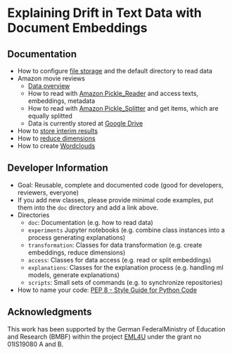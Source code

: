 # Explaining Drift in Text Data with Document Embeddings

## Documentation

- How to configure [file storage](doc/notebooks/file_storage.ipynb) and the default directory to read data
- Amazon movie reviews
    - [Data overview](doc/amazon_movie_reviews.md)
    - How to read with [Amazon Pickle_Reader](doc/notebooks/amazon_pickle_reader.ipynb) and access texts, embeddings, metadata
    - How to read with [Amazon Pickle_Splitter](doc/notebooks/amazon_pickle_splitter.ipynb) and get items, which are equally splitted 
    - Data is currently stored at [Google Drive](https://drive.google.com/drive/folders/1NdfbAkH-YRpHul4uwsIN3_O5T_VQmGY1)
- How to [store interim results](doc/notebooks/interim_storage.ipynb)
- How to [reduce dimensions](doc/notebooks/reduction.ipynb)
- How to create [Wordclouds](doc/notebooks/wordcloud.ipynb)

## Developer Information

- Goal: Reusable, complete and documented code (good for developers, reviewers, everyone)
- If you add new classes, please provide minimal code examples, put them into the `doc` directory and add a link above.
- Directories
    - `doc`: Documentation (e.g. how to read data)
    - `experiments` Jupyter notebooks (e.g. combine class instances into a process generating explanations)
    - `transformation`: Classes for data transformation (e.g. create embeddings, reduce dimensions)
    - `access`: Classes for data access (e.g. read or split embeddings)
    - `explanations`: Classes for the explanation process (e.g. handling ml models, generate explanations)
    - `scripts`: Small sets of commands (e.g. to synchronize repositories)
- How to name your code: [PEP 8 - Style Guide for Python Code](https://www.python.org/dev/peps/pep-0008/#package-and-module-names)

## Acknowledgments

This  work  has  been  supported  by  the  German  FederalMinistry of Education and Research (BMBF) within the project [EML4U](https://eml4u.github.io/) under the grant no 01IS19080 A and B.

